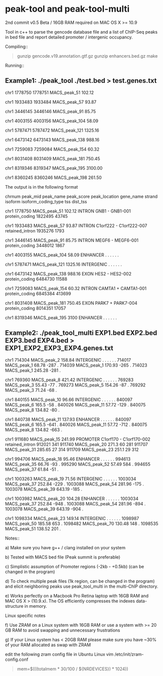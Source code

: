 # peak-tool and peak-tool-multi

2nd commit v0.5 Beta / 16GB RAM required on MAC OS X >= 10.9

Tool in c++ to parse the gencode database file and a list of ChIP-Seq peaks in bed file and report detailed promoter / intergenic occupancy.

Compiling::

>gunzip gencode.v19.annotation.gtf.gz 
>gunzip enhancers.bed.gz 
>make  

Running::

Example1:
./peak_tool ./test.bed > test.genes.txt
-------------------------------------------------

chr1	1778750	1778751	MACS_peak_51	102.12

chr1	1933483	1933484	MACS_peak_57	93.87

chr1	3446145	3446146	MACS_peak_91	85.75

chr1	4003155	4003156	MACS_peak_104	58.09

chr1	5787471	5787472	MACS_peak_121	1325.16

chr1	6473142	6473143	MACS_peak_138	988.16

chr1	7259083	7259084	MACS_peak_154	60.32

chr1	8031408	8031409	MACS_peak_181	750.45

chr1	8319346	8319347	MACS_peak_195	3100.00

chr1	8360245	8360246	MACS_peak_198	261.50

The output is in the following format

chrnum peak_mid peak_name peak_score peak_location gene_name strand isoform isoform_coding_type tss dist_tss

chr1	1778750	MACS_peak_51	102.12	INTRON	GNB1	-	GNB1-001	protein_coding	1822495	43745

chr1	1933483	MACS_peak_57	93.87	INTRON	C1orf222	-	C1orf222-007	retained_intron	1935276	1793

chr1	3446145	MACS_peak_91	85.75	INTRON	MEGF6	-	MEGF6-001	protein_coding	3448012	1867

chr1	4003155	MACS_peak_104	58.09	ENHANCER	.	.	.	.	.	.

chr1	5787471	MACS_peak_121	1325.16	INTERGENIC	.	.	.	.	.	.

chr1	6473142	MACS_peak_138	988.16	EXON	HES2	-	HES2-002	protein_coding	6484730	11588

chr1	7259083	MACS_peak_154	60.32	INTRON	CAMTA1	+	CAMTA1-001	protein_coding	6845384	413699

chr1	8031408	MACS_peak_181	750.45	EXON	PARK7	+	PARK7-004	protein_coding	8014351	17057

chr1	8319346	MACS_peak_195	3100	ENHANCER	.	.	.	.	.	.

Example2:
./peak_tool_multi EXP1.bed EXP2.bed EXP3.bed EXP4.bed > EXP1_EXP2_EXP3_EXP4.genes.txt
--------------------------------------------------

chr1	714304	MACS_peak_2	158.84	INTERGENIC	.	.	.	.	.	.	714017	MACS_peak_1	68.78	-287	.	714039	MACS_peak_1	170.93	-265	.	714023	MACS_peak_1	245.28	-281	.

chr1	769360	MACS_peak_8	421.42	INTERGENIC	.	.	.	.	.	.	769283	MACS_peak_3	55.43	-77	.	769273	MACS_peak_5	154.26	-87	.	769292	MACS_peak_3	71.24	-68	.

chr1	840155	MACS_peak_10	96.66	INTERGENIC	.	.	.	.	.	.	840097	MACS_peak_6	165.5	-58	.	840026	MACS_peak_11	57.72	-129	.	840075	MACS_peak_8	134.82	-80	.

chr1	840738	MACS_peak_11	137.93	ENHANCER	.	.	.	.	.	.	840097	MACS_peak_6	165.5	-641	.	840026	MACS_peak_11	57.72	-712	.	840075	MACS_peak_8	134.82	-663	.

chr1	911680	MACS_peak_15	241.99	PROMOTER	C1orf170	-	C1orf170-002	retained_intron	912021	341	911740	MACS_peak_20	271.3	60	281	911707	MACS_peak_31	285.65	27	314	911709	MACS_peak_23	251.1	29	312

chr1	994706	MACS_peak_18	95.46	ENHANCER	.	.	.	.	.	.	994613	MACS_peak_35	66.76	-93	.	995290	MACS_peak_52	57.49	584	.	994655	MACS_peak_37	61.84	-51	.

chr1	1003263	MACS_peak_19	71.56	INTERGENIC	.	.	.	.	.	.	1003034	MACS_peak_37	252.84	-229	.	1003088	MACS_peak_54	281.96	-175	.	1003078	MACS_peak_39	643.19	-185	.

chr1	1003982	MACS_peak_20	104.28	ENHANCER	.	.	.	.	.	.	1003034	MACS_peak_37	252.84	-948	.	1003088	MACS_peak_54	281.96	-894	.	1003078	MACS_peak_39	643.19	-904	.

chr1	1098334	MACS_peak_23	149.14	INTERGENIC	.	.	.	.	.	.	1098987	MACS_peak_50	185.58	653	.	1098482	MACS_peak_70	130.48	148	.	1098535	MACS_peak_51	138.52	201	.

Notes::

a) Make sure you have g++ / clang installed on your system 

b) Tested with MACS bed file (Peak summit is preferable)

c) Simplistic assumption of Promoter regions (-2kb - +0.5kb) (can be changed in the program)

d) To check multiple peak files (1k region, can be changed in the program) and elicit neighboring peaks use peak_tool_multi in the multi-ChIP directory.

e) Works perfectly on a Macbook Pro Retina laptop with 16GB RAM and MAC OS X > (10.9.x).
   The OS efficiently compresses the indexes data-structure in memory.

Linux specific notes

f) Use ZRAM on a Linux system with 16GB RAM or use a system with >= 20 GB RAM to avoid swapping and unnecessary frustrations

g) If your Linux system has < 20GB RAM please make sure you have ~30% of your RAM allocated as swap with ZRAM

edit the following zram config file in Ubuntu Linux
vim /etc/init/zram-config.conf
> mem=$(((totalmem * 30/100 / ${NRDEVICES}) * 1024))



